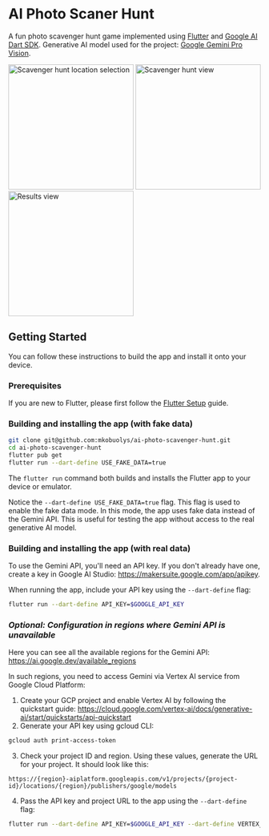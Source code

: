 # AI Photo Scaner Hunt

A fun photo scavenger hunt game implemented using [Flutter](https://flutter.dev) and [Google AI Dart SDK](https://pub.dev/packages/google_generative_ai). Generative AI model used for the project: [Google Gemini Pro Vision](https://cloud.google.com/vertex-ai/docs/generative-ai/multimodal/overview).

<p float="left">
    <img src="./images/screenshot_1.png" alt="Scavenger hunt location selection" width="250">
	<img src="./images/screenshot_2.png" alt="Scavenger hunt view" width="250">
	<img src="./images/screenshot_3.png" alt="Results view" width="250">
</p>

## Getting Started

You can follow these instructions to build the app and install it onto your device.

### Prerequisites

If you are new to Flutter, please first follow the [Flutter Setup](https://flutter.dev/setup/) guide.

### Building and installing the app (with fake data)

```bash
git clone git@github.com:mkobuolys/ai-photo-scavenger-hunt.git
cd ai-photo-scavenger-hunt
flutter pub get
flutter run --dart-define USE_FAKE_DATA=true
```

The `flutter run` command both builds and installs the Flutter app to your device or emulator.

Notice the `--dart-define USE_FAKE_DATA=true` flag. This flag is used to enable the fake data mode. In this mode, the app uses fake data instead of the Gemini API. This is useful for testing the app without access to the real generative AI model.

### Building and installing the app (with real data)

To use the Gemini API, you'll need an API key. If you don't already have one, create a key in Google AI Studio: https://makersuite.google.com/app/apikey.

When running the app, include your API key using the `--dart-define` flag:

```bash
flutter run --dart-define API_KEY=$GOOGLE_API_KEY
```

### _Optional: Configuration in regions where Gemini API is unavailable_

Here you can see all the available regions for the Gemini API: https://ai.google.dev/available_regions

In such regions, you need to access Gemini via Vertex AI service from Google Cloud Platform:

1. Create your GCP project and enable Vertex AI by following the quickstart guide: https://cloud.google.com/vertex-ai/docs/generative-ai/start/quickstarts/api-quickstart
2. Generate your API key using gcloud CLI:

```bash
gcloud auth print-access-token
```

3. Check your project ID and region. Using these values, generate the URL for your project. It should look like this:

```
https://{region}-aiplatform.googleapis.com/v1/projects/{project-id}/locations/{region}/publishers/google/models
```

4. Pass the API key and project URL to the app using the `--dart-define` flag:

```bash
flutter run --dart-define API_KEY=$GOOGLE_API_KEY --dart-define VERTEX_AI_PROJECT_URL=$VERTEX_AI_PROJECT_URL
```
